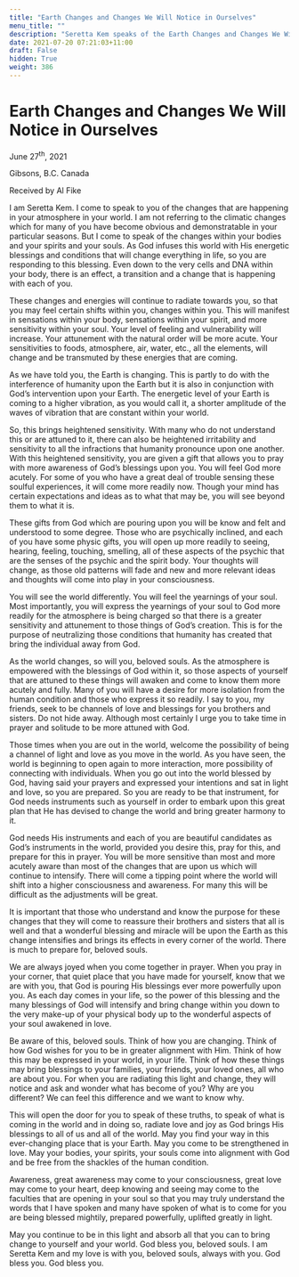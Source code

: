 ```yaml
---
title: "Earth Changes and Changes We Will Notice in Ourselves"
menu_title: ""
description: "Seretta Kem speaks of the Earth Changes and Changes We Will Notice in Ourselves"
date: 2021-07-20 07:21:03+11:00
draft: False
hidden: True
weight: 386
---
```

# Earth Changes and Changes We Will Notice in Ourselves

June 27<sup>th</sup>, 2021

Gibsons, B.C. Canada

Received by Al Fike


I am Seretta Kem. I come to speak to you of the changes that are happening in your atmosphere in your world. I am not referring to the climatic changes which for many of you have become obvious and demonstratable in your particular seasons. But I come to speak of the changes within your bodies and your spirits and your souls. As God infuses this world with His energetic blessings and conditions that will change everything in life, so you are responding to this blessing. Even down to the very cells and DNA within your body, there is an effect, a transition and a change that is happening with each of you.

These changes and energies will continue to radiate towards you, so that you may feel certain shifts within you, changes within you. This will manifest in sensations within your body, sensations within your spirit, and more sensitivity within your soul. Your level of feeling and vulnerability will increase. Your attunement with the natural order will be more acute. Your sensitivities to foods, atmosphere, air, water, etc., all the elements, will change and be transmuted by these energies that are coming.

As we have told you, the Earth is changing. This is partly to do with the interference of humanity upon the Earth but it is also in conjunction with God’s intervention upon your Earth. The energetic level of your Earth is coming to a higher vibration, as you would call it, a shorter amplitude of the waves of vibration that are constant within your world.

So, this brings heightened sensitivity. With many who do not understand this or are attuned to it, there can also be heightened irritability and sensitivity to all the infractions that humanity pronounce upon one another. With this heightened sensitivity, you are given a gift that allows you to pray with more awareness of God’s blessings upon you. You will feel God more acutely. For some of you who have a great deal of trouble sensing these soulful experiences, it will come more readily now. Though your mind has certain expectations and ideas as to what that may be, you will see beyond them to what it is.

These gifts from God which are pouring upon you will be know and felt and understood to some degree. Those who are psychically inclined, and each of you have some physic gifts, you will open up more readily to seeing, hearing, feeling, touching, smelling, all of these aspects of the psychic that are the senses of the psychic and the spirit body. Your thoughts will change, as those old patterns will fade and new and more relevant ideas and thoughts will come into play in your consciousness.

You will see the world differently. You will feel the yearnings of your soul. Most importantly, you will express the yearnings of your soul to God more readily for the atmosphere is being charged so that there is a greater sensitivity and attunement to those things of God’s creation. This is for the purpose of neutralizing those conditions that humanity has created that bring the individual away from God.

As the world changes, so will you, beloved souls. As the atmosphere is empowered with the blessings of God within it, so those aspects of yourself that are attuned to these things will awaken and come to know them more acutely and fully. Many of you will have a desire for more isolation from the human condition and those who express it so readily. I say to you, my friends, seek to be channels of love and blessings for you brothers and sisters. Do not hide away. Although most certainly I urge you to take time in prayer and solitude to be more attuned with God.

Those times when you are out in the world, welcome the possibility of being a channel of light and love as you move in the world. As you have seen, the world is beginning to open again to more interaction, more possibility of connecting with individuals. When you go out into the world blessed by God, having said your prayers and expressed your intentions and sat in light and love, so you are prepared. So you are ready to be that instrument, for God needs instruments such as yourself in order to embark upon this great plan that He has devised to change the world and bring greater harmony to it.

God needs His instruments and each of you are beautiful candidates as God’s instruments in the world, provided you desire this, pray for this, and prepare for this in prayer. You will be more sensitive than most and more acutely aware than most of the changes that are upon us which will continue to intensify. There will come a tipping point where the world will shift into a higher consciousness and awareness. For many this will be difficult as the adjustments will be great. 

It is important that those who understand and know the purpose for these changes that they will come to reassure their brothers and sisters that all is well and that a wonderful blessing and miracle will be upon the Earth as this change intensifies and brings its effects in every corner of the world. There is much to prepare for, beloved souls.

We are always joyed when you come together in prayer. When you pray in your corner, that quiet place that you have made for yourself, know that we are with you, that God is pouring His blessings ever more powerfully upon you. As each day comes in your life, so the power of this blessing and the many blessings of God will intensify and bring change within you down to the very make-up of your physical body up to the wonderful aspects of your soul awakened in love.

Be aware of this, beloved souls. Think of how you are changing. Think of how God wishes for you to be in greater alignment with Him. Think of how this may be expressed in your world, in your life. Think of how these things may bring blessings to your families, your friends, your loved ones, all who are about you. For when you are radiating this light and change, they will notice and ask and wonder what has become of you? Why are you different? We can feel this difference and we want to know why.

This will open the door for you to speak of these truths, to speak of what is coming in the world and in doing so, radiate love and joy as God brings His blessings to all of us and all of the world. May you find your way in this ever-changing place that is your Earth. May you come to be strengthened in love. May your bodies, your spirits, your souls come into alignment with God and be free from the shackles of the human condition. 

Awareness, great awareness may come to your consciousness, great love may come to your heart, deep knowing and seeing may come to the faculties that are opening in your soul so that you may truly understand the words that I have spoken and many have spoken of what is to come for you are being blessed mightily, prepared powerfully, uplifted greatly in light. 

May you continue to be in this light and absorb all that you can to bring change to yourself and your world. God bless you, beloved souls. I am Seretta Kem and my love is with you, beloved souls, always with you. God bless you. God bless you.